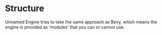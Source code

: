 # Structure

Unnamed Engine tries to take the same approach as Bevy, which means the engine is provided as 'modules' that you can or cannot use.

